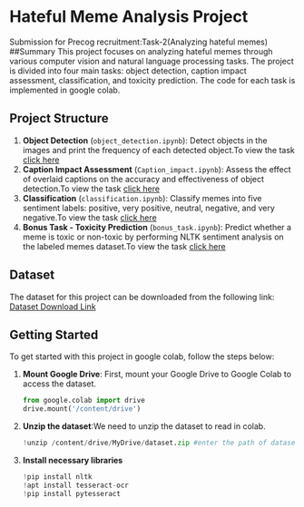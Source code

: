# Hateful Meme Analysis Project
Submission for Precog recruitment:Task-2(Analyzing hateful memes)
##Summary
This project focuses on analyzing hateful memes through various computer vision and natural language processing tasks. The project is divided into four main tasks: object detection, caption impact assessment, classification, and toxicity prediction. The code for each task is implemented in google colab. 

## Project Structure

1. **Object Detection** (`object_detection.ipynb`): Detect objects in the images and print the frequency of each detected object.To view the task [click here](https://github.com/suryakranthivardhan/Analyzing_hateful_memes/blob/main/object_detection.ipynb)
2. **Caption Impact Assessment** (`Caption_impact.ipynb`): Assess the effect of overlaid captions on the accuracy and effectiveness of object detection.To view the task [click here](https://github.com/suryakranthivardhan/Analyzing_hateful_memes/blob/main/Caption_impact.ipynb)
3. **Classification** (`classification.ipynb`): Classify memes into five sentiment labels: positive, very positive, neutral, negative, and very negative.To view the task [click here](https://github.com/suryakranthivardhan/Analyzing_hateful_memes/blob/main/classification.ipynb)
4. **Bonus Task - Toxicity Prediction** (`bonus_task.ipynb`): Predict whether a meme is toxic or non-toxic by performing NLTK sentiment analysis on the labeled memes dataset.To view the task [click here](https://github.com/suryakranthivardhan/Analyzing_hateful_memes/blob/main/bonus_task.ipynb)

## Dataset

The dataset for this project can be downloaded from the following link:
[Dataset Download Link](https://drive.google.com/drive/folders/1BHiATwEb2gjKY0ZQD0rVhLzsrTygl3op?usp=drive_link)

## Getting Started

To get started with this project in google colab, follow the steps below:

1. **Mount Google Drive**: First, mount your Google Drive to Google Colab to access the dataset.
   ```python
   from google.colab import drive
   drive.mount('/content/drive')
2. **Unzip the dataset**:We need to unzip the dataset to read in colab.
      ```python
   !unzip /content/drive/MyDrive/dataset.zip #enter the path of dataset
3. **Install necessary libraries**
     ```python
   !pip install nltk
   !apt install tesseract-ocr
   !pip install pytesseract

